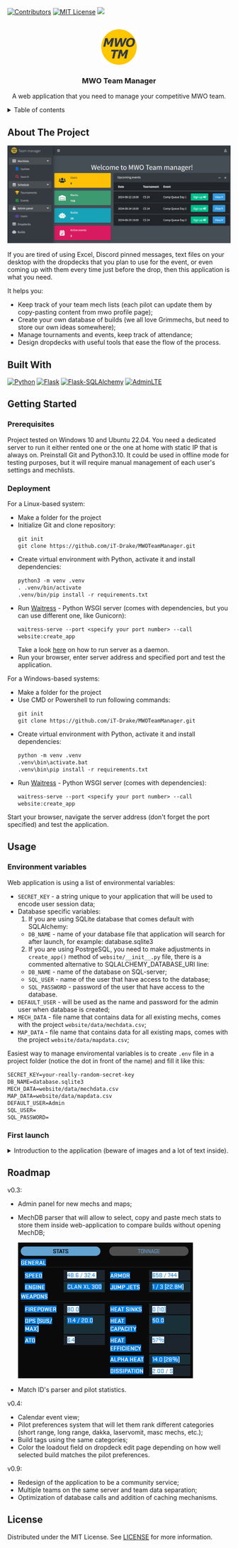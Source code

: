 <!-- PROJECT SHIELDS -->
[![Contributors][contributors-shield]][contributors-url]
[![MIT License][license-shield]][license-url]
[![][version-shield]][version-url]

<!-- PROJECT LOGO -->
<br />
<div align="center">
  <a href="https://github.com/iT-Drake/MWOTeamManager">
    <img src="doc/images/Logo.png" alt="Logo" width="80" height="80">
  </a>
  <h3 align="center">MWO Team Manager</h3>
  <p align="center">
    A web application that you need to manage your competitive MWO team.
  </p>
</div>

<details>
  <summary>Table of contents</summary>

- [About The Project](#about-the-project)
- [Built With](#built-with)
- [Getting Started](#getting-started)
  - [Prerequisites](#prerequisites)
  - [Deployment](#deployment)
- [Usage](#usage)
  - [Environment variables](#environment-variables)
  - [First launch](#first-launch)
- [Roadmap](#roadmap)
- [License](#license)

</details>

<!-- ABOUT THE PROJECT -->
## About The Project

![Application](/doc/images/Application.png)

If you are tired of using Excel, Discord pinned messages, text files on your desktop with the dropdecks that you plan to use for the event, or even coming up with them every time just before the drop, then this application is what you need.

It helps you:
- Keep track of your team mech lists (each pilot can update them by copy-pasting content from mwo profile page);
- Create your own database of builds (we all love Grimmechs, but need to store our own ideas somewhere);
- Manage tournaments and events, keep track of attendance;
- Design dropdecks with useful tools that ease the flow of the process.

## Built With

[![Python][Python]][python-url]
[![Flask][Flask]][flask-url]
[![Flask-SQLAlchemy][Flask-SQLAlchemy]][flask-sqlalchemy-url]
[![AdminLTE][AdminLTE]][adminlte-url]

<!-- GETTING STARTED -->
## Getting Started

### Prerequisites

Project tested on Windows 10 and Ubuntu 22.04.
You need a dedicated server to run it either rented one or the one at home with static IP that is always on.
Preinstall Git and Python3.10.
It could be used in offline mode for testing purposes, but it will require manual management of each user's settings and mechlists.

### Deployment

For a Linux-based system:
- Make a folder for the project
- Initialize Git and clone repository:
  ```shell
  git init
  git clone https://github.com/iT-Drake/MWOTeamManager.git
  ```
- Create virtual environment with Python, activate it and install dependencies:
  ```shell
  python3 -m venv .venv
  . .venv/bin/activate
  .venv/bin/pip install -r requirements.txt
  ```
- Run [Waitress](https://docs.pylonsproject.org/projects/waitress/en/stable/) - Python WSGI server (comes with dependencies, but you can use different one, like Gunicorn):
  ```shell
  waitress-serve --port <specify your port number> --call website:create_app
  ```
  Take a look [here](/doc/Waitress.md) on how to run server as a daemon.
- Run your browser, enter server address and specified port and test the application.

For a Windows-based systems:
- Make a folder for the project
- Use CMD or Powershell to run following commands:
  ```
  git init
  git clone https://github.com/iT-Drake/MWOTeamManager.git
  ```
- Create virtual environment with Python, activate it and install dependencies:
  ```
  python -m venv .venv
  .venv\bin\activate.bat
  .venv\bin\pip install -r requirements.txt
  ```
- Run [Waitress](https://docs.pylonsproject.org/projects/waitress/en/stable/) - Python WSGI server (comes with dependencies):
  ```
  waitress-serve --port <specify your port number> --call website:create_app
  ```

Start your browser, navigate the server address (don't forget the port specified) and test the application.

<!-- USAGE EXAMPLES -->
## Usage

### Environment variables

Web application is using a list of environmental variables:
- `SECRET_KEY` - a string unique to your application that will be used to encode user session data;
- Database specific variables:
  1. If you are using SQLite database that comes default with SQLAlchemy:
    - `DB_NAME` - name of your database file that application will search for after launch, for example: database.sqlite3
  2. If you are using PostrgeSQL, you need to make adjustments in `create_app()` method of `website/__init__.py` file, there is a commented alternative to SQLALCHEMY_DATABASE_URI line:
    - `DB_NAME` - name of the database on SQL-server;
    - `SQL_USER` - name of the user that have access to the database;
    - `SQL_PASSWORD` - password of the user that have access to the database.
- `DEFAULT_USER` - will be used as the name and password for the admin user when database is created;
- `MECH_DATA` - file name that contains data for all existing mechs, comes with the project `website/data/mechdata.csv`;
- `MAP_DATA` - file name that contains data for all existing maps, comes with the project `website/data/mapdata.csv`;

Easiest way to manage enviromental variables is to create `.env` file in a project folder (notice the dot in front of the name) and fill it like this:
```shell
SECRET_KEY=your-really-random-secret-key
DB_NAME=database.sqlite3
MECH_DATA=website/data/mechdata.csv
MAP_DATA=website/data/mapdata.csv
DEFAULT_USER=Admin
SQL_USER=
SQL_PASSWORD=
```

### First launch

<details>
  <summary>Introduction to the application (beware of images and a lot of text inside).</summary>

Open web app page in your browser. Log in with existing admin user or register a new one:

![Login](/doc/images/Login.png) ![Register](/doc/images/Register.png)

In-game-name will be used to represent user in dropdecks and mechlists.

After successful login press the button in top right corner of the screen and open your user profile:

![Profile](/doc/images/Profile.png)

Here you can change your password if needed and specify a time zone in which events time will be displayed.

On the leftside menu you can find `Mechlists\Update` section. You can add mechs manually one by one or paste the content of [MWO Profile](https://mwomercs.com/profile) page. It will be automatically parsed and your mechlist will be updated.

![Mechlist](/doc/images/Mechlist.png)

> [!NOTE]
> Search field let you enter a multi-column prompt like: "CLAN HERO 65 OMNI". It will search for every space-separated word in each column.

Create a tournament that your team is taking part in (it shouldn't be an official one, may be just "Summer scrims").
`Add` button will open a page for a new tournament.

![Tournaments](/doc/images/Tournaments.png)

Add event in the same manner for existing tournament.

![Events](/doc/images/Events.png)

In the builds section you have filter buttons that can help you find the build you want.
> [!NOTE]
> Only builds with "Approved" flag can be selected on dropdeck design page (marked with green).

![Builds](/doc/images/Builds.png)

Now you are ready to make dropdecks.

![Dropdeck](/doc/images/Dropdeck.png)

> [!TIP]
> You'll get a browser notification if you didn't fill required fields when trying to save the changes.

Finalizing a dropdeck means that you can no longer change event it will be used for and it will appear on event view page.

![EventView](/doc/images/EventView.png)

On event view page you can check if you managed to spread pilots between drops evenly, used mechs do not exceed tournament limit. Each pilot can filter dropdecks to see only the mechs that they're playing. Build code could be copied to a clipboard and a link to MechDB opens in a separate tab.

If your team is working with fill-in players for events, it may be handful to provide them a link with dropdecks which contain mechs and builds you expect them to bring.
"Share" button will let you generate an external link that you can share with users that don't have team member role. These links have a lifespan of 7 days and can be deleted from event list page.

![Users](/doc/images/Users.png)

Application supports three level of user roles:
- User - have access only to profile and mechlist update page;
- Team member - have access to most of the content;
- Admin - have access to admin panel that let you control user roles (this level is assigned to default admin user).

</details>

<!-- Roadmap -->
## Roadmap

v0.3:
- Admin panel for new mechs and maps;
- MechDB parser that will allow to select, copy and paste mech stats to store them inside web-application to compare builds without opening MechDB;

  ![MechDB](/doc/images/MechDB.png)
- Match ID's parser and pilot statistics.

v0.4:
- Calendar event view;
- Pilot preferences system that will let them rank different categories (short range, long range, dakka, laservomit, masc mechs, etc.);
- Build tags using the same categories;
- Color the loadout field on dropdeck edit page depending on how well selected build matches the pilot preferences.

v0.9:
- Redesign of the application to be a community service;
- Multiple teams on the same server and team data separation;
- Optimization of database calls and addition of caching mechanisms.

<!-- LICENSE -->
## License

Distributed under the MIT License. See [LICENSE](./LICENSE) for more information.

<!-- MARKDOWN LINKS & IMAGES -->

[contributors-shield]: https://img.shields.io/github/contributors/iT-Drake/MWOTeamManager.svg?style=for-the-badge
[contributors-url]: https://github.com/iT-Drake/MWOTeamManager/graphs/contributors

[license-shield]: https://img.shields.io/github/license/iT-Drake/MWOTeamManager.svg?style=for-the-badge
[license-url]: https://github.com/iT-Drake/MWOTeamManager/blob/main/LICENSE

[version-shield]: https://img.shields.io/badge/Version-0.2-blue?style=for-the-badge
[version-url]: https://github.com/iT-Drake/MWOTeamManager

[Python]: https://img.shields.io/badge/Python-blue?style=for-the-badge&logo=Python&logoColor=white
[python-url]: https://www.python.org

[Flask]: https://img.shields.io/badge/Flask-red?style=for-the-badge&logo=Flask&logoColor=white
[flask-url]: https://flask.palletsprojects.com/en/3.0.x

[Flask-SQLAlchemy]: https://img.shields.io/badge/SQLAlchemy-orange?style=for-the-badge&logo=SQLAlchemy&logoColor=white
[flask-sqlalchemy-url]: https://flask-sqlalchemy.palletsprojects.com/en/3.1.x

[AdminLTE]: https://img.shields.io/badge/AdminLTE-black?style=for-the-badge&logo=AdminLTE&logoColor=white
[adminlte-url]: https://adminlte.io
